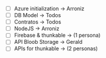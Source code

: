 - [ ] Azure initialization -> Arroniz
- [ ] DB Model -> Todos
- [ ] Contratos -> Todos
- [ ] NodeJS -> Arroniz
- [ ] Firebase & thunkable -> (1 persona)
- [ ] API Bloob Storage -> Gerald
- [ ] APIs for thunkable -> (2 personas)
